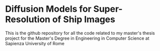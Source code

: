 # Diffusion Models for Super-Resolution of Ship Images
This is the github repository for all the code related to my master's thesis project for the Master's Degree in Engineering in Computer Science at Sapienza University of Rome
